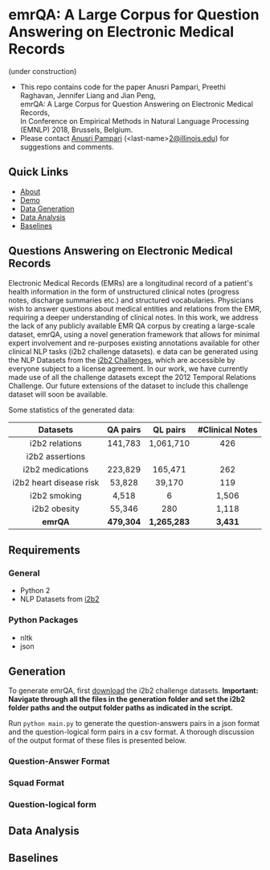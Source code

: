 # emrQA: A Large Corpus for Question Answering on Electronic Medical Records
(under construction)

- This repo contains code for the paper
Anusri Pampari, Preethi Raghavan, Jennifer Liang and Jian Peng,  
emrQA: A Large Corpus for Question Answering on Electronic Medical Records,  
In Conference on Empirical Methods in Natural Language Processing (EMNLP) 2018, Brussels, Belgium.
- Please contact [Anusri Pampari][anusri-home] (\<last-name\>2@illinois.edu)  for suggestions and comments.

## Quick Links

- [About](#question-answering-on-electronic-mdeical-records)
- [Demo](#demo)
- [Data Generation](#generation)
- [Data Analysis](#analysis)
- [Baselines](#baselines)

##  Questions Answering on Electronic Medical Records

Electronic Medical Records (EMRs) are a longitudinal record of a patient's health information in the form of unstructured clinical notes (progress notes, discharge summaries etc.) and structured vocabularies. Physicians wish to answer questions about medical entities and relations from the EMR, requiring a deeper understanding of clinical notes.
In this work, we address the lack of any publicly available EMR QA corpus by creating a large-scale dataset, emrQA, using a novel generation framework that allows for minimal expert involvement and re-purposes existing annotations available for other clinical NLP tasks (i2b2 challenge datasets). 
e data can be generated using the NLP Datasets from the [i2b2 Challenges][i2b2-datasets], which are accessible by everyone subject to a license agreement. 
In our work, we have currently made use of all the challenge datasets except the 2012 Temporal Relations Challenge. Our future extensions of the dataset to include this challenge dataset  will soon be available. 


Some statistics of the generated data:

| Datasets | QA pairs | QL pairs | #Clinical Notes | 
| :------: | :------: | :------: | :----: | 
| i2b2 relations | 141,783 | 1,061,710 | 426 |
| i2b2 assertions |  |  |  |
| i2b2 medications | 223,829 | 165,471 | 262 |
| i2b2 heart disease risk | 53,828 | 39,170 | 119 |
| i2b2 smoking | 4,518 | 6 | 1,506 |
| i2b2 obesity | 55,346 | 280 | 1,118 |
| **emrQA** | **479,304** | **1,265,283** | **3,431** |



## Requirements

### General
- Python 2
- NLP Datasets from [i2b2][i2b2-datasets]

### Python Packages
- nltk
- json


## Generation

To generate emrQA, first [download](#downloading-i2b2) the i2b2 challenge datasets. **Important: Navigate through all the files in the generation folder and set the i2b2 folder paths and the output folder paths as indicated in the script.** 
  
Run `python main.py` to generate the question-answers pairs in a json format and the question-logical form pairs in a csv format.  A thorough discussion of the output format of these files is presented below.

### Question-Answer Format


### Squad Format


### Question-logical form



## Data Analysis

## Baselines

[i2b2-datasets]: https://www.i2b2.org/NLP/DataSets/
[anusri-home]: https://www.linkedin.com/in/anusri-pampari-594bb5126/
